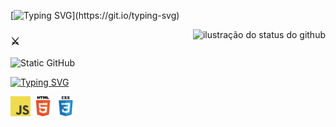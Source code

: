 [![Typing SVG](https://readme-typing-svg.demolab.com?font=Fira+Code&pause=1000&color=F7A665&random=false&width=435&lines=Ol%C3%A1%2C+me+chamo+Nicolas!;Estudando+programa%C3%A7%C3%A3o!)](https://git.io/typing-svg)

<img align='right' src="https://github-readme-stats.vercel.app/api?username=nicksyzs&show_icons=true&title_color=783c00&text_color=af552e&icon_color=783c00&bg_color=f8efd4&cache_seconds=2300" alt="ilustração do status do github">

### ⚔
<img src="https://img.shields.io/static/v1?label=Overview&message=NICOLAS&color=f8efd4&style=for-the-badge&logo=GitHub" alt="Static GitHub">

[![Typing SVG](https://readme-typing-svg.demolab.com?font=Fira+Code&pause=1000&color=F7A04E&random=false&width=435&lines=Atualmente+estudando)](https://git.io/typing-svg)

<code><img height="32" src="https://raw.githubusercontent.com/github/explore/80688e429a7d4ef2fca1e82350fe8e3517d3494d/topics/javascript/javascript.png" alt="Javascript"/></code>
<code><img height="32" src="https://raw.githubusercontent.com/github/explore/80688e429a7d4ef2fca1e82350fe8e3517d3494d/topics/html/html.png" alt="HTML5"/></code>
<code><img height="32" src="https://raw.githubusercontent.com/github/explore/80688e429a7d4ef2fca1e82350fe8e3517d3494d/topics/css/css.png" alt="CSS"/></code>
